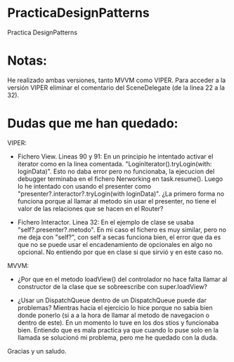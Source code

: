 # PracticaDesignPatterns
Practica DesignPatterns

# Notas:

He realizado ambas versiones, tanto MVVM como VIPER. Para acceder a la versión VIPER eliminar el comentario del SceneDelegate (de la linea 22 a la 32).

# Dudas que me han quedado:
VIPER:
- Fichero View. Lineas 90 y 91:
  En un principio he intentado activar el iterator como en la linea comentada. "LoginIterator().tryLogin(with: loginData)". 
  Esto no daba error pero no funcionaba, la ejecucion del  debugger terminaba en el fichero Nerworking en task.resume().
  Luego lo he intentado con usando el presenter como "presenter?.interactor?.tryLogin(with loginData)". 
  ¿La primero forma no funciona porque al llamar al metodo sin usar el presenter, no tiene el valor de las relaciones que se hacen en el Router?
  
 - Fichero Interactor. Linea 32:
 En el ejemplo de clase se usaba "self?.presenter?.metodo". En mi caso el fichero es muy similar, pero no me deja con "self?", con self a secas funciona bien, el error
 que da es que no se puede usar el encadenamiento de opcionales en algo no opcional. No entiendo por que en clase si que sirvió y en este caso no. 

MVVM:

- ¿Por que en el metodo loadView() del controlador no hace falta llamar al constructor de la clase que se sobreescribe con super.loadView?

- ¿Usar un DispatchQueue dentro de un DispatchQueue puede dar problemas? 
Mientras hacia el ejercicio lo hice porque no sabia bien donde ponerlo (si a a la hora de llamar al metodo de navegacion o dentro de este).
En un momento lo tuve en los dos stios y funcionaba bien. Entiendo que es mala practica ya que cuando lo puse solo en la llamada se solucionó mi problema, pero me he quedado con la duda. 

Gracias y un saludo. 
